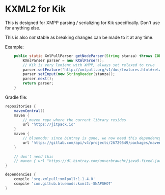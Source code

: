 # KXML2 for Kik

This is designed for XMPP parsing / serializing for Kik specifically. Don't use for anything else. 

This is also *not* stable as breaking changes can be made to it at any time.

Example:

```java
    public static XmlPullParser getNodeParser(String stanza) throws IOException, XmlPullParserException {
        KXmlParser parser = new KXmlParser();
        // Kik is very lenient with XMPP, always set relaxed to true
        parser.setFeature("http://xmlpull.org/v1/doc/features.html#relaxed", true);
        parser.setInput(new StringReader(stanza));
        parser.next();
        return parser;
    }
```

Gradle file:

```groovy
repositories {
    mavenCentral()
    maven {
        // maven repo where the current library resides
        url "https://jitpack.io"
    }
    maven {
        // bluemods: since bintray is gone, we now need this dependency
        url 'https://gitlab.com/api/v4/projects/26729549/packages/maven'
    }
    
    // don't need this
    // maven { url "https://dl.bintray.com/unverbraucht/java9-fixed-jars"}
}

dependencies {
    compile 'org.xmlpull:xmlpull:1.1.4.0'
    compile 'com.github.bluemods:kxml2:-SNAPSHOT'
}
```
